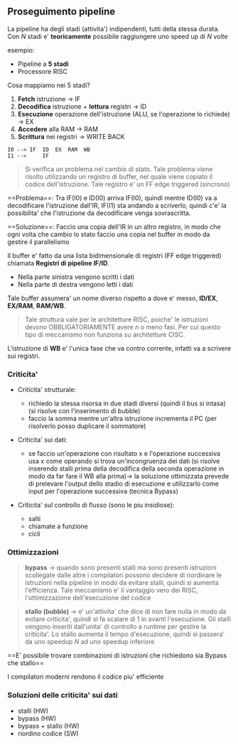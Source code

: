 ## Proseguimento pipeline
La pipeline ha degli stadi (attivita') indipendenti, tutti della stessa durata. Con *N* stadi e' **teoricamente** possibile raggiungere uno speed up di *N* volte

esempio:
- Pipeline a **5 stadi**
- Processore RISC 

Cosa mappiamo nei 5 stadi?
1. **Fetch** istruzione -> IF
2. **Decodifica** istruzione + **lettura** registri -> ID
3. **Esecuzione** operazione dell'istruzione (ALU, se l'operazione lo richiede) -> EX
4. **Accedere** alla RAM -> RAM
5. **Scrittura** nei registri -> WRITE BACK

```
I0 --> IF  ID  EX  RAM  WB
I1 -->     IF
```

>Si verifica un problema nel cambio di stato. Tale problema viene risolto utilizzando un registro di buffer, nel quale viene copiato il codice dell'istruzione. Tale registro e' un FF edge triggered (sincrono)
 
 ==Problema==:
	 Tra IF(I0) e ID(I0) arriva IF(I0), quindi mentre ID(I0) va a decodificare l'istruzione dall'IR, IF(I1) sta andando a scriverlo, quindi c'e' la possibilita' che l'istruzione da decodificare venga sovrascritta.

==Soluzione==:
	Faccio una copia dell'IR in un altro registro, in modo che ogni volta che cambio lo stato faccio una copia nel buffer in modo da gestire il parallelismo

Il buffer e' fatto da una lista bidimensionale di registri (FF edge triggered) chiamata **Registri di pipeline IF/ID**.
- Nella parte sinistra vengono scritti i dati
- Nella parte di destra vengono letti i dati

Tale buffer assumera' un nome diverso rispetto a dove e' messo, **ID/EX**, **EX/RAM**, **RAM/WB**.

>Tale struttura vale per le architetture RISC, poiche' le istruzioni devono OBBLIGATORIAMENTE avere *n* o meno fasi. Per cui questo tipo di meccanismo non funziona su architetture CISC.

L'istruzione di **WB** e' l'unica fase che va contro corrente, infatti va a scrivere sui registri.

### Criticita'
- Criticita' strutturale:
	- richiedo la stessa risorsa in due stadi diversi (quindi il bus si intasa) (si risolve con l'inserimento di bubble)
	- faccio la somma mentre un'altra istruzione incrementa il PC (per risolverlo posso duplicare il sommatore)

- Criticita' sui dati:
	- se faccio un'operazione con risultato x e l'operazione successiva usa x come operando si trova un'incongruenza dei dati (si risolve inserendo stalli prima della decodifica della seconda operazione in modo da far fare il WB alla prima)-> la soluzione ottimizzata prevede di prelevare l'output dello stadio di esecuzione e utilizzarlo come input per l'operazione successiva (tecnica Bypass)
- Criticita' sul controllo di flusso (sono le piu insidiose):
	- salti
	- chiamate a funzione
	- cicli


### Ottimizzazioni
>**bypass** -> quando sono presenti stalli ma sono presenti istruzioni scollegate dalle altre i compilatori possono decidere di riordinare le istruzioni nella pipeline in modo da evitare stalli, quindi si aumenta l'efficienza. Tale meccanismo e' il vantaggio vero dei RISC, l'ottimizzazione dell'esecuzione del codice

>**stallo (bubble)** -> e' un'attivita' che dice di non fare nulla in modo da evitare criticita', quindi si fa scalare di 1 in avanti l'esecuzione. Gli stalli vengono inseriti dall'unita' di controllo a runtime per gestire la criticita'. Lo stallo aumenta il tempo d'esecuzione, quindi si passera' da uno speedup *N* ad uno speedup inferiore 

==E' possibile trovare combinazioni di istruzioni che richiedono sia Bypass che stallo==

I compilatori moderni rendono il codice piu' efficiente

### Soluzioni delle criticita' sui dati
- stalli (HW)
- bypass (HW)
- bypass + stallo (HW)
- riordino codice (SW)